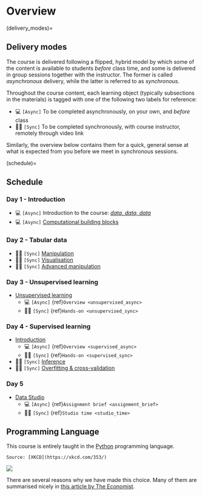 # Overview

(delivery_modes)=
## Delivery modes

The course is delivered following a flipped, hybrid model by which some of the content is available to students *before* class time, and some is delivered in group sessions together with the instructor. The former is called *asynchronous* delivery, while the latter is referred to as *synchronous*.

Throughout the course content, each learning object (typically subsections in the materials) is tagged with one of the following two labels for reference:

- 💻 `[Async]` To be completed asynchronously, on your own, and *before* class
- 👨‍🏫 `[Sync]` To be completed synchronously, with course instructor, remotely through video link

Similarly, the overview below contains them for a quick, general sense at what is expected from you before we meet in synchronous sessions.

(schedule)=
## Schedule

### Day 1 - Introduction

- 💻 `[Async]` Introduction to the course: [*data, data, data*](notebooks/01-Introduction)
- 💻 `[Async]` [Computational building blocks](notebooks/02-Computational_building_blocks)

### Day 2 - Tabular data

- 👨‍🏫 `[Sync]` [Manipulation](notebooks/03-Tabular_data)
- 👨‍🏫 `[Sync]` [Visualisation](notebooks/04-Tabular_data_viz)
- 👨‍🏫 `[Sync]` [Advanced manipulation](notebooks/05-Tabular_advanced)

### Day 3 - Unsupervised learning

- [Unsupervised learning](notebooks/06-Unsupervised_learning)
    - 💻 `[Async]` {ref}`Overview <unsupervised_async>`
    - 👨‍🏫 `[Sync]` {ref}`Hands-on <unsupervised_sync>`

### Day 4 - Supervised learning

- [Introduction](notebooks/07-Supervised_learning)
    - 💻 `[Async]` {ref}`Overview <supervised_async>`
    - 👨‍🏫 `[Sync]` {ref}`Hands-on <supervised_sync>`
- 👨‍🏫 `[Sync]` [Inference](notebooks/08-Inference)
- 👨‍🏫 `[Sync]` [Overfitting & cross-validation](notebooks/09-Overfitting_cv)

### Day 5

- [Data Studio](notebooks/10-Data_studio)
    - 💻 `[Async]` {ref}`Assignment brief <assignment_brief>`
    - 👨‍🏫 `[Sync]` {ref}`Studio time <studio_time>` 

## Programming Language

This course is entirely taught in the [Python](https://www.python.org/) programming language.

```{margin}
Source: [XKCD](https://xkcd.com/353/)
```
![](../figs/d1s1_xkcd-python.png)

There are several reasons why we have made this choice. Many of them are summarised nicely in [this article by The Economist](https://www.economist.com/science-and-technology/2018/07/19/python-has-brought-computer-programming-to-a-vast-new-audience).
